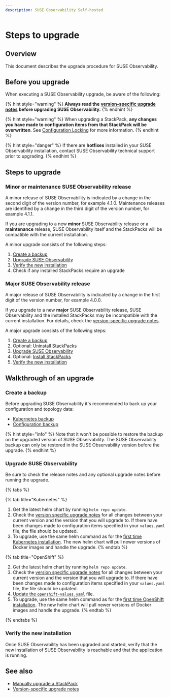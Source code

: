 ```yaml
---
description: SUSE Observability Self-hosted
---
```


# Steps to upgrade

## Overview

This document describes the upgrade procedure for SUSE Observability.

## Before you upgrade

When executing a SUSE Observability upgrade, be aware of the following:

{% hint style="warning" %}
**Always read the** [**version-specific upgrade notes**](version-specific-upgrade-instructions.md) **before upgrading SUSE Observability.**
{% endhint %}

{% hint style="warning" %}
When upgrading a StackPack, **any changes you have made to configuration items from that StackPack will be overwritten**. See [Configuration Locking](../../stackpacks/about-stackpacks.md#locked-configuration-items) for more information.
{% endhint %}

{% hint style="danger" %}
If there are **hotfixes** installed in your SUSE Observability installation, contact SUSE Observability technical support prior to upgrading.
{% endhint %}

## Steps to upgrade

### Minor or maintenance SUSE Observability release

A minor release of SUSE Observability is indicated by a change in the second digit of the version number, for example 4.1.0. Maintenance releases are identified by a change in the third digit of the version number, for example 4.1.1.

If you are upgrading to a new **minor** SUSE Observability release or a **maintenance** release, SUSE Observability itself and the StackPacks will be compatible with the current installation.

A minor upgrade consists of the following steps:

1. [Create a backup](#create-a-backup)
2. [Upgrade SUSE Observability](#upgrade-stackstate)
3. [Verify the new installation](#verify-the-new-installation)
4. Check if any installed StackPacks require an upgrade

### Major SUSE Observability release

A major release of SUSE Observability is indicated by a change in the first digit of the version number, for example 4.0.0.

If you upgrade to a new **major** SUSE Observability release, SUSE Observability and the installed StackPacks may be incompatible with the current installation. For details, check the [version-specific upgrade notes](version-specific-upgrade-instructions.md).

A major upgrade consists of the following steps:

1. [Create a backup](steps-to-upgrade.md#create-a-backup)
2. Optional: [Uninstall StackPacks](steps-to-upgrade.md#uninstall-stackpacks-optional)
3. [Upgrade SUSE Observability](steps-to-upgrade.md#upgrade-stackstate)
4. Optional: [Install StackPacks](steps-to-upgrade.md#install-stackpacks-optional)
5. [Verify the new installation](steps-to-upgrade.md#verify-the-new-installation)

## Walkthrough of an upgrade

### Create a backup

Before upgrading SUSE Observability it's recommended to back up your configuration and topology data:

* [Kubernetes backup](../data-management/backup_restore/kubernetes_backup.md)
* [Configuration backup](../data-management/backup_restore/configuration_backup.md)

{% hint style="info" %}
Note that it won't be possible to restore the backup on the upgraded version of SUSE Observability. The SUSE Observability backup can only be restored in the SUSE Observability version before the upgrade.
{% endhint %}

### Upgrade SUSE Observability

Be sure to check the release notes and any optional upgrade notes before running the upgrade.

{% tabs %}

{% tab title="Kubernetes" %}

1. Get the latest helm chart by running `helm repo update`.
2. Check the [version specific upgrade notes](version-specific-upgrade-instructions.md) for all changes between your current version and the version that you will upgrade to. If there have been changes made to configuration items specified in your `values.yaml` file, the file should be updated.
3. To upgrade, use the same helm command as for the [first time Kubernetes installation](../install-stackstate/kubernetes_openshift/kubernetes_install.md#deploy-suse-observability-with-helm). The new helm chart will pull newer versions of Docker images and handle the upgrade.
{% endtab %}

{% tab title="OpenShift" %}

2. Get the latest helm chart by running `helm repo update`.
3. Check the [version specific upgrade notes](version-specific-upgrade-instructions.md) for all changes between your current version and the version that you will upgrade to. If there have been changes made to configuration items specified in your `values.yaml` file, the file should be updated.
4. [Update the `openshift-values.yaml`](/setup/install-stackstate/kubernetes_openshift/openshift_install.md#additional-openshift-values-file) file.
5. To upgrade, use the same helm command as for the [first time OpenShift installation](/setup/install-stackstate/kubernetes_openshift/openshift_install.md#deploy-suse-observability-with-helm). The new helm chart will pull newer versions of Docker images and handle the upgrade.
{% endtab %}

{% endtabs %}

### Verify the new installation

Once SUSE Observability has been upgraded and started, verify that the new installation of SUSE Observability is reachable and that the application is running.

## See also

* [Manually upgrade a StackPack](../../stackpacks/about-stackpacks.md#upgrade-a-stackpack)
* [Version-specific upgrade notes](version-specific-upgrade-instructions.md)

